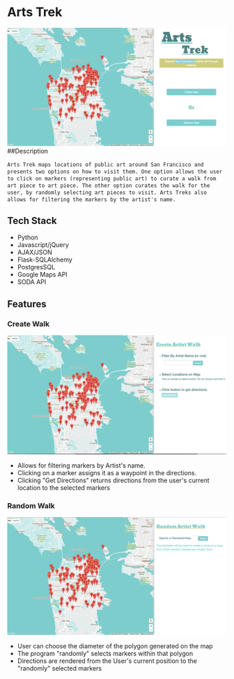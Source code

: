 # Arts Trek 

![homepage](static/homepage.png)
##Description 

    Arts Trek maps locations of public art around San Francisco and presents two options on how to visit them. One option allows the user to click on markers (representing public art) to curate a walk from art piece to art piece. The other option curates the walk for the user, by randomly selecting art pieces to visit. Arts Treks also allows for filtering the markers by the artist's name.

## Tech Stack

- Python 
- Javascript/jQuery
- AJAX/JSON
- Flask-SQLAlchemy 
- PostgresSQL
- Google Maps API 
- SODA API

## Features 

### Create Walk

![create walk](static/crt_wlk.png)

- Allows for filtering markers by Artist's name.
- Clicking on a marker assigns it as a waypoint in the directions.
- Clicking "Get Directions" returns directions from the user's current location to the selected markers

### Random Walk

![random walk](static/rnd_wlk.png)

- User can choose the diameter of the polygon generated on the map
- The program "randomly" selects markers within that polygon
- Directions are rendered from the User's current position to the "randomly" selected markers
